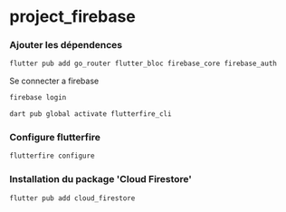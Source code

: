 # project_firebase

### Ajouter les dépendences
````bash
flutter pub add go_router flutter_bloc firebase_core firebase_auth
````

Se connecter a firebase
````bash
firebase login
````

````bash
dart pub global activate flutterfire_cli
````

### Configure flutterfire
````bash
flutterfire configure
````

### Installation du package 'Cloud Firestore'
````bash
flutter pub add cloud_firestore
````
